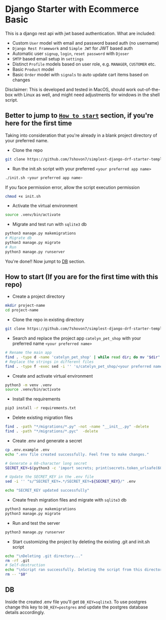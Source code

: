 # Django Starter with Ecommerce Basic

This is a django rest api with jwt based authentication. What are included:

- Custom `User` model with email and password based auth (no username)
- `Django Rest Framework` and `Simple JWT` for JWT based auth
- Automatic user `signup`, `login`, `reset password` with `Djoser`
- `SMTP` based email setup in `settings`
- Distinct `Profile` models based on user role, e.g. `MANAGER`, `CUSTOMER` etc.
- Basic `Product` model
- Basic `Order` model with `signals` to auto update cart items based on changes

Disclaimer: This is developed and tested in MacOS, should work out-of-the-box with Linux as well, and might need adjustments for windows in the shell script.

## Better to jump to [`How to start`](#how-to-start-if-you-are-for-the-first-time-with-this-repo) section, if you're here for the first time

Taking into consideration that you're already in a blank project directory of your preferred name.

- Clone the repo

```bash
git clone https://github.com/7shovon7/simplest-django-drf-starter-template .
```

- Run the init.sh script with your preferred `<your preferred app name>`

```bash
./init.sh <your preferred app name>
```

If you face permission error, allow the script execution permission

```bash
chmod +x init.sh
```

- Activate the virtual environment

```bash
source .venv/bin/activate
```

- Migrate and test run with `sqlite3` db

```bash
python3 manage.py makemigrations
# Migrate db
python3 manage.py migrate
# Run
python3 manage.py runserver
```

You're done!! Now jumpt to [DB](#db) section.

## How to start (If you are for the first time with this repo)

- Create a project directory

```bash
mkdir project-name
cd project-name
```

- Clone the repo in existing directory

```bash
git clone https://github.com/7shovon7/simplest-django-drf-starter-template .
```

- Search and replace the project app `catelyn_pet_shop` with your preferred name `<your preferred name>`

```bash
# Rename the main app
find . -type d -name 'catelyn_pet_shop' | while read dir; do mv "$dir" "$(dirname "$dir")/<your preferred name>"; done
# Replace the strings in different files
find . -type f -exec sed -i '' 's/catelyn_pet_shop/<your preferred name>/g' {} +
```

- Create and activate virtual environment

```bash
python3 -m venv .venv
source .venv/bin/activate
```

- Install the requirements

```bash
pip3 install -r requirements.txt
```

- Delete existing migration files

```bash
find . -path "*/migrations/*.py" -not -name "__init__.py" -delete
find . -path "*/migrations/*.pyc"  -delete
```

- Create .env and generate a secret

```bash
cp .env.example .env
echo ".env file created successfully. Feel free to make changes."

# Generate a 60-character long secret
SECRET_KEY=$(python3 -c 'import secrets; print(secrets.token_urlsafe(60))')

# Update the SECRET_KEY in the .env file
sed -i '' "s/^SECRET_KEY=.*/SECRET_KEY=${SECRET_KEY}/" .env

echo "SECRET_KEY updated successfully"
```

- Create fresh migration files and migrate with `sqlite3` db

```bash
python3 manage.py makemigrations
python3 manage.py migrate
```

- Run and test the server

```bash
python3 manage.py runserver
```

- Start customizing the project by deleting the existing .git and init.sh script

```bash
echo "\nDeleting .git directory..."
rm -rf .git
# Self-destruction
echo "\nScript ran successfully. Deleting the script from this directory. If you need, pls try pulling the repo again."
rm -- "$0"
```

## DB

Inside the created .env file you'll get `DB_KEY=sqlite3`. To use postgres change this key to `DB_KEY=postgres` and update the postgres database details accordingly.
